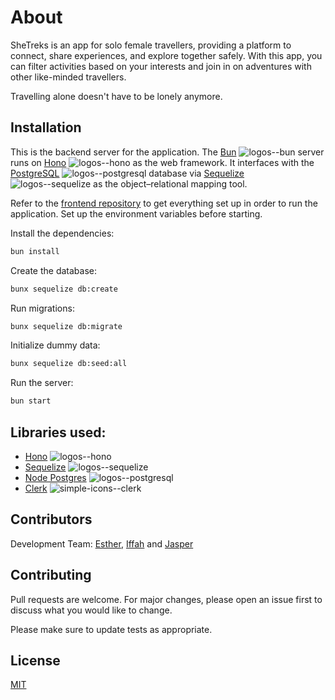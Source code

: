 # About

SheTreks is an app for solo female travellers, providing a platform to connect, share experiences, and explore together safely. With this app, you can filter activities based on your interests and join in on adventures with other like-minded travellers.

Travelling alone doesn't have to be lonely anymore.

## Installation

This is the backend server for the application. The [Bun](https://github.com/oven-sh/bun) ![logos--bun](https://github.com/jasperteo/SheTreks-frontend/assets/12832610/f90039c3-38ee-4fb5-8ff0-1edabc38b65e) server runs on [Hono](https://github.com/honojs/hono) ![logos--hono](https://github.com/jasperteo/SheTreks-backend/assets/12832610/c13f4072-8e2e-4fea-9aca-e68d38d47f77) as the web framework. It interfaces with the [PostgreSQL](https://github.com/postgres/postgres) ![logos--postgresql](https://github.com/jasperteo/SheTreks-backend/assets/12832610/bcee447e-e65f-4a2f-b585-3ca3e628ad61) database via [Sequelize](https://github.com/sequelize/sequelize) ![logos--sequelize](https://github.com/jasperteo/SheTreks-backend/assets/12832610/29f395ca-12d0-451b-b6d5-d454fa10582c) as the object–relational mapping tool.

Refer to the [frontend repository](https://github.com/jasperteo/SheTreks-frontend) to get everything set up in order to run the application. Set up the environment variables before starting.

Install the dependencies:
```bash
bun install
```
Create the database:
```bash
bunx sequelize db:create
```
Run migrations:
```bash
bunx sequelize db:migrate
```
Initialize dummy data:
```bash
bunx sequelize db:seed:all
```
Run the server:
```bash
bun start
```

## Libraries used:

- [Hono](https://github.com/honojs/hono) ![logos--hono](https://github.com/jasperteo/SheTreks-backend/assets/12832610/c13f4072-8e2e-4fea-9aca-e68d38d47f77)
- [Sequelize](https://github.com/sequelize/sequelize) ![logos--sequelize](https://github.com/jasperteo/SheTreks-backend/assets/12832610/29f395ca-12d0-451b-b6d5-d454fa10582c)
- [Node Postgres](https://github.com/brianc/node-postgres) ![logos--postgresql](https://github.com/jasperteo/SheTreks-backend/assets/12832610/bcee447e-e65f-4a2f-b585-3ca3e628ad61)
- [Clerk](https://github.com/clerk/javascript) ![simple-icons--clerk](https://github.com/jasperteo/SheTreks-frontend/assets/12832610/3cd6518a-c811-423b-b94d-1b3cd368fe86)

## Contributors

Development Team: [Esther](https://github.com/estherphang), [Iffah](https://github.com/IffahA) and [Jasper](https://github.com/jasperteo)

## Contributing

Pull requests are welcome. For major changes, please open an issue first
to discuss what you would like to change.

Please make sure to update tests as appropriate.

## License

[MIT](https://choosealicense.com/licenses/mit/)

